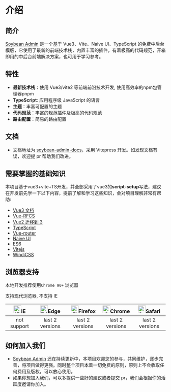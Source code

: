# 介绍

## 简介

[Soybean Admin](https://github.com/honghuangdc/soybean-admin) 是一个基于 Vue3、Vite、Naive UI、TypeScript 的免费中后台模版，它使用了最新的前端技术栈，内置丰富的插件，有着极高的代码规范，开箱即用的中后台前端解决方案，也可用于学习参考。

## 特性

- **最新技术栈**：使用 Vue3/vite2 等前端前沿技术开发, 使用高效率的npm包管理器pnpm
- **TypeScript**: 应用程序级 JavaScript 的语言
- **主题**：丰富可配置的主题
- **代码规范**：丰富的规范插件及极高的代码规范
- **路由配置**：简易的路由配置

## 文档

- 文档地址为 [soybean-admin-docs](https://github.com/honghuangdc/soybean-admin-docs)，采用 Vitepress 开发。如发现文档有误，欢迎提 pr 帮助我们改进。

## 需要掌握的基础知识

本项目基于vue3+vite+TS开发，并全部采用了vue3的**script-setup**写法，建议在开发前先学一下以下内容，提前了解和学习这些知识，会对项目理解非常有帮助:

- [Vue3 文档](https://v3.vuejs.org/)
- [Vue-RFCS](https://github.com/vuejs/rfcs)
- [Vue2 迁移到 3](https://v3.vuejs.org/guide/migration/introduction.html)
- [TypeScript](https://www.typescriptlang.org/)
- [Vue-router](https://next.router.vuejs.org/)
- [Naive UI](https://www.naiveui.com/zh-CN/os-theme)
- [ES6](https://es6.ruanyifeng.com/)
- [Vitejs](https://vitejs.dev/)
- [WindiCSS](https://windicss.netlify.app/)

## 浏览器支持

本地开发推荐使用`Chrome 90+` 浏览器

支持现代浏览器, 不支持 IE

| [<img src="https://raw.githubusercontent.com/alrra/browser-logos/master/src/archive/internet-explorer_9-11/internet-explorer_9-11_48x48.png" alt="IE" width="24px" height="24px"  />](http://godban.github.io/browsers-support-badges/)IE | [<img src="https://raw.githubusercontent.com/alrra/browser-logos/master/src/edge/edge_48x48.png" alt=" Edge" width="24px" height="24px" />](http://godban.github.io/browsers-support-badges/)Edge | [<img src="https://raw.githubusercontent.com/alrra/browser-logos/master/src/firefox/firefox_48x48.png" alt="Firefox" width="24px" height="24px" />](http://godban.github.io/browsers-support-badges/)Firefox | [<img src="https://raw.githubusercontent.com/alrra/browser-logos/master/src/chrome/chrome_48x48.png" alt="Chrome" width="24px" height="24px" />](http://godban.github.io/browsers-support-badges/)Chrome | [<img src="https://raw.githubusercontent.com/alrra/browser-logos/master/src/safari/safari_48x48.png" alt="Safari" width="24px" height="24px" />](http://godban.github.io/browsers-support-badges/)Safari |
| :-: | :-: | :-: | :-: | :-: |
| not support | last 2 versions | last 2 versions | last 2 versions | last 2 versions |

## 如何加入我们

- [Soybean Admin](https://github.com/honghuangdc/soybean-admin) 还在持续更新中，本项目欢迎您的参与，共同维护，逐步完善，将项目做得更强。同时整个项目本着一切免费的原则，原则上不会收取任何费用及版权，可以放心使用。
- 如果你想加入我们，可以多提供一些好的建议或者提交 pr，我们会根据你的活跃度邀请你加入。
